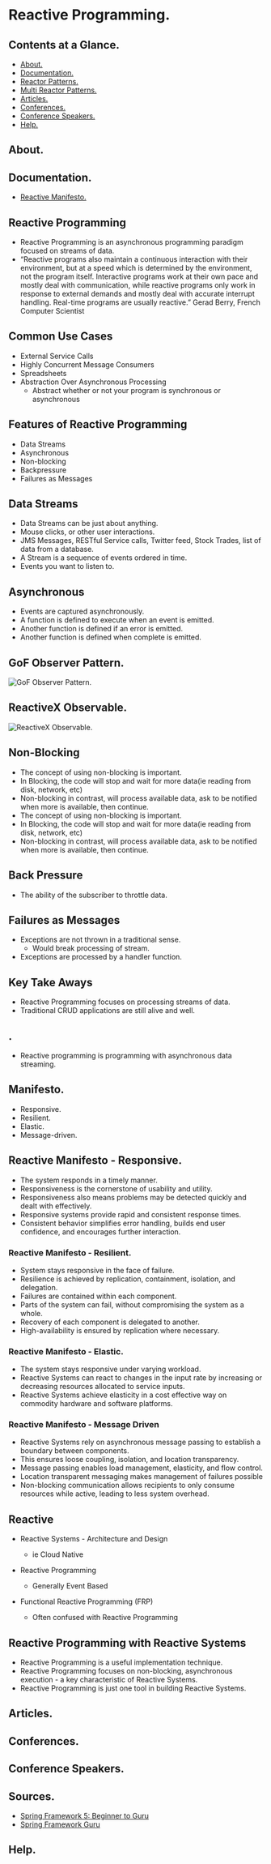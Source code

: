 # Reactive Programming.





## Contents at a Glance.
* [About.](#about)
* [Documentation.](#documentation)
* [Reactor Patterns.](https://github.com/descriptions-of-it-technologies/software-design-principles-and-patterns/blob/master/reactor-patterns.md)  
* [Multi Reactor Patterns.](https://github.com/descriptions-of-it-technologies/software-design-principles-and-patterns/blob/master/multi-reactor-patterns.md)
* [Articles.](#articles)
* [Conferences.](#conferences)
* [Conference Speakers.](#conference-speakers)
* [Help.](#help)





## About.





## Documentation.
* [Reactive Manifesto.](https://www.reactivemanifesto.org/)





## Reactive Programming
* Reactive Programming is an asynchronous programming paradigm focused on streams of data.
* “Reactive programs also maintain a continuous interaction with their environment, but at a speed which is determined 
  by the environment, not the program itself. Interactive programs work at their own pace and mostly deal with 
  communication, while reactive programs only work in response to external demands and mostly deal with accurate 
  interrupt handling. Real-time programs are usually reactive.”
  Gerad Berry, French Computer Scientist




## Common Use Cases
* External Service Calls
* Highly Concurrent Message Consumers
* Spreadsheets
* Abstraction Over Asynchronous Processing
  * Abstract whether or not your program is synchronous or asynchronous


## Features of Reactive Programming
* Data Streams
* Asynchronous
* Non-blocking
* Backpressure
* Failures as Messages



## Data Streams
* Data Streams can be just about anything.
* Mouse clicks, or other user interactions.
* JMS Messages, RESTful Service calls, Twitter feed, Stock Trades, list of data from a database.
* A Stream is a sequence of events ordered in time.
* Events you want to listen to.


## Asynchronous
* Events are captured asynchronously.
* A function is defined to execute when an event is emitted.
* Another function is defined if an error is emitted.
* Another function is defined when complete is emitted.



## GoF Observer Pattern.
![GoF Observer Pattern.](images/GoF-Observer-Pattern.png)



## ReactiveX Observable.
![ReactiveX Observable.](images/ReactiveX-Observable.png)




## Non-Blocking
* The concept of using non-blocking is important.
* In Blocking, the code will stop and wait for more data(ie reading from disk, network, etc)
* Non-blocking in contrast, will process available data, ask to be notified when more is available, then continue. 
* The concept of using non-blocking is important.
* In Blocking, the code will stop and wait for more data(ie reading from disk, network, etc)
* Non-blocking in contrast, will process available data, ask to be notified when more is available, then continue.


## Back Pressure
* The ability of the subscriber to throttle data.



## Failures as Messages
* Exceptions are not thrown in a traditional sense.
  * Would break processing of stream.
* Exceptions are processed by a handler function.


## Key Take Aways
* Reactive Programming focuses on processing streams of data.
* Traditional CRUD applications are still alive and well.




## .
* Reactive programming is programming with asynchronous data streaming.





## Manifesto.
* Responsive.
* Resilient.
* Elastic.
* Message-driven.





## Reactive Manifesto - Responsive.
* The system responds in a timely manner.
* Responsiveness is the cornerstone of usability and utility.
* Responsiveness also means problems may be detected quickly and dealt with effectively.
* Responsive systems provide rapid and consistent response times.
* Consistent behavior simplifies error handling, builds end user confidence, and encourages further interaction.





### Reactive Manifesto - Resilient.
* System stays responsive in the face of failure.
* Resilience is achieved by replication, containment, isolation, and delegation.
* Failures are contained within each component.
* Parts of the system can fail, without compromising the system as a whole.
* Recovery of each component is delegated to another.
* High-availability is ensured by replication where necessary.





### Reactive Manifesto - Elastic.
* The system stays responsive under varying workload.
* Reactive Systems can react to changes in the input rate by increasing or decreasing resources allocated to service inputs.
* Reactive Systems achieve elasticity in a cost effective way on commodity hardware and software platforms.





### Reactive Manifesto - Message Driven
* Reactive Systems rely on asynchronous message passing to establish a boundary between components.
* This ensures loose coupling, isolation, and location transparency.
* Message passing enables load management, elasticity, and flow control.
* Location transparent messaging makes management of failures possible
* Non-blocking communication allows recipients to only consume resources while active, leading to less system overhead.





## 



## Reactive
* Reactive Systems - Architecture and Design
  * ie Cloud Native
    
* Reactive Programming
  * Generally Event Based
    
* Functional Reactive Programming (FRP)
  * Often confused with Reactive Programming
    




## Reactive Programming with Reactive Systems
* Reactive Programming is a useful implementation technique.
* Reactive Programming focuses on non-blocking, asynchronous execution - a key characteristic of Reactive Systems.
* Reactive Programming is just one tool in building Reactive Systems.





## Articles.





## Conferences.





## Conference Speakers.





## Sources.
* [Spring Framework 5: Beginner to Guru](https://www.udemy.com/course/spring-framework-5-beginner-to-guru/?utm_source=adwords&utm_medium=udemyads&utm_campaign=SpringFramework_v.PROF_la.EN_cc.ROW_ti.7856&utm_content=deal4584&utm_term=_._ag_85479000954_._ad_437497335291_._kw__._de_c_._dm__._pl__._ti_dsa-774930043569_._li_1005457_._pd__._&matchtype=b&gclid=Cj0KCQiAj9iBBhCJARIsAE9qRtA3WKgB41pd7chI6FdIdBtV_Xf9VHIl7ri-RjNhkBb_mf77yfyqe9IaAt_kEALw_wcB)
* [Spring Framework Guru](https://springframework.guru/)





## Help.
